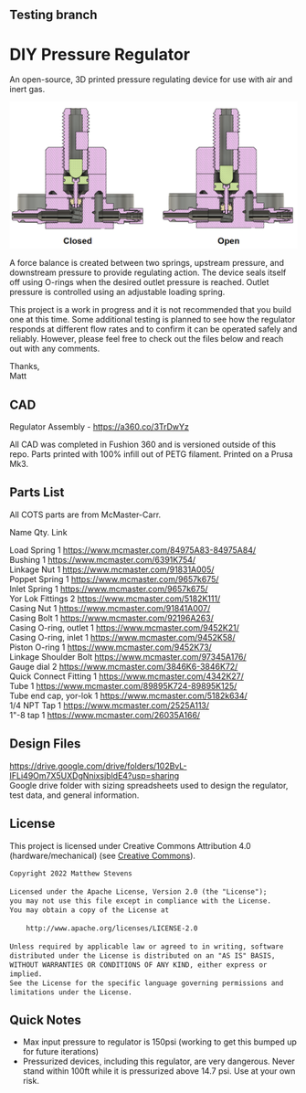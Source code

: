 ## Testing branch

# DIY Pressure Regulator
An open-source, 3D printed pressure regulating device for use with air and inert gas.

![alt text](https://github.com/Matt-Aero/DIY-Pressure-Reg/blob/main/regulatorphoto.png)

A force balance is created between two springs, upstream pressure, and downstream pressure to provide regulating action. The device seals itself off using O-rings when the desired outlet pressure is reached. Outlet pressure is controlled using an adjustable loading spring.  

This project is a work in progress and it is not recommended that you build one at this time. Some additional testing is planned to see how the regulator responds at different flow rates and to confirm it can be operated safely and reliably. However, please feel free to check out the files below and reach out with any comments.

Thanks,  
Matt

## CAD
Regulator Assembly -  https://a360.co/3TrDwYz

All CAD was completed in Fushion 360 and is versioned outside of this repo. Parts printed with 100% infill out of PETG filament. Printed on a Prusa Mk3.


## Parts List
All COTS parts are from McMaster-Carr. 

Name	Qty.	Link

Load Spring	1	https://www.mcmaster.com/84975A83-84975A84/	   
Bushing	1	https://www.mcmaster.com/6391K754/	    
Linkage Nut	1	https://www.mcmaster.com/91831A005/	  
Poppet Spring	1	https://www.mcmaster.com/9657k675/	  
Inlet Spring	1	https://www.mcmaster.com/9657k675/	  
Yor Lok Fittings	2	https://www.mcmaster.com/5182K111/	  
Casing Nut	1	https://www.mcmaster.com/91841A007/	  
Casing Bolt	1	https://www.mcmaster.com/92196A263/	  
Casing O-ring, outlet	1	https://www.mcmaster.com/9452K21/	  
Casing O-ring, inlet	1	https://www.mcmaster.com/9452K58/	  
Piston O-ring	1	https://www.mcmaster.com/9452K73/	  
Linkage Shoulder Bolt		https://www.mcmaster.com/97345A176/	   
Gauge dial	2	https://www.mcmaster.com/3846K6-3846K72/	  
Quick Connect Fitting	1	https://www.mcmaster.com/4342K27/	   
Tube	1	https://www.mcmaster.com/89895K724-89895K125/  
Tube end cap, yor-lok	 1	https://www.mcmaster.com/5182k634/  
1/4 NPT Tap 1	https://www.mcmaster.com/2525A113/	  
1"-8 tap	1	https://www.mcmaster.com/26035A166/	  

## Design Files
https://drive.google.com/drive/folders/102BvL-IFLi49Om7X5UXDgNnixsjbldE4?usp=sharing  
Google drive folder with sizing spreadsheets used to design the regulator, test data, and general information.

## License
This project is licensed under Creative Commons Attribution 4.0 (hardware/mechanical) (see [Creative Commons](https://creativecommons.org/licenses/by/4.0/)).

    Copyright 2022 Matthew Stevens
    
    Licensed under the Apache License, Version 2.0 (the "License");
    you may not use this file except in compliance with the License.
    You may obtain a copy of the License at
    
        http://www.apache.org/licenses/LICENSE-2.0
    
    Unless required by applicable law or agreed to in writing, software
    distributed under the License is distributed on an "AS IS" BASIS,
    WITHOUT WARRANTIES OR CONDITIONS OF ANY KIND, either express or implied.
    See the License for the specific language governing permissions and
    limitations under the License.

## Quick Notes
- Max input pressure to regulator is 150psi  (working to get this bumped up for future iterations)
- Pressurized devices, including this regulator, are very dangerous. Never stand within 100ft while it is pressurized above 14.7 psi. Use at your own risk.   
  

